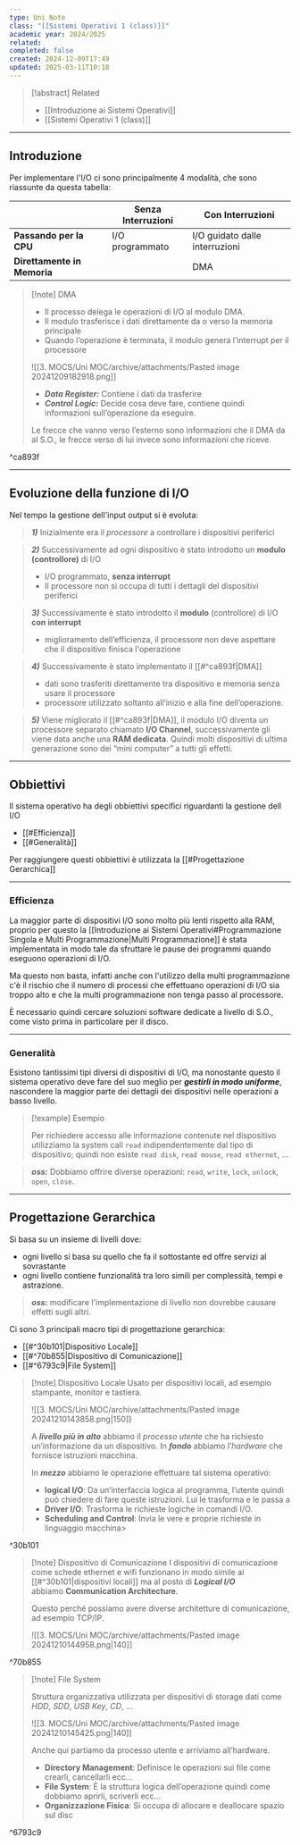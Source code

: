 ```yaml
---
type: Uni Note
class: "[[Sistemi Operativi 1 (class)]]"
academic year: 2024/2025
related: 
completed: false
created: 2024-12-09T17:49
updated: 2025-03-11T10:18
---
```

>[!abstract] Related
>- [[Introduzione ai Sistemi Operativi]]
>- [[Sistemi Operativi 1 (class)]]

---
## Introduzione

Per implementare l'I/O ci sono principalmente 4 modalità, che sono riassunte da questa tabella:

|                             | **Senza Interruzioni** | **Con Interruzioni**           |
| --------------------------- | ---------------------- | ------------------------------ |
| **Passando per la CPU**     | I/O programmato        | I/O guidato dalle interruzioni |
| **Direttamente in Memoria** |                        | DMA                            |

>[!note] DMA
>
>- Il processo delega le operazioni di I/O al modulo DMA.
>- Il modulo trasferisce i dati direttamente da o verso la memoria principale
>- Quando l’operazione è terminata, il modulo genera l’interrupt per il processore
>  
>![[3. MOCS/Uni MOC/archive/attachments/Pasted image 20241209182918.png]]
>
>- ***Data Register:*** Contiene i dati da trasferire
>- ***Control Logic:*** Decide cosa deve fare, contiene quindi informazioni sull’operazione da eseguire.
>
>Le frecce che vanno verso l’esterno sono informazioni che il DMA da al S.O., le frecce verso di lui invece sono informazioni che riceve.

^ca893f

---
## Evoluzione della funzione di I/O

Nel tempo la gestione dell'input output si è evoluta:

>***1)*** Inizialmente era il *processore* a controllare i dispositivi periferici

>***2)*** Successivamente ad ogni dispositivo è stato introdotto un **modulo (controllore)** di I/O
>- I/O programmato, **senza interrupt**
>- Il processore non si occupa di tutti i dettagli del dispositivi periferici

>***3)*** Successivamente è stato introdotto il **modulo** (controllore) di I/O **con interrupt**
>- miglioramento dell’efficienza, il processore non deve aspettare che il dispositivo finisca l'operazione

>***4)*** Successivamente è stato implementato il [[#^ca893f|DMA]]
>- dati sono trasferiti direttamente tra dispositivo e memoria senza usare il processore
>- processore utilizzato soltanto all’inizio e alla fine dell’operazione.

>***5)*** Viene migliorato il [[#^ca893f|DMA]], il modulo I/O diventa un processore separato chiamato **I/O Channel**, successivamente gli viene data anche una **RAM dedicata**. Quindi molti dispositivi di ultima generazione sono dei “mini computer” a tutti gli effetti.

---
## Obbiettivi

Il sistema operativo ha degli obbiettivi specifici riguardanti la gestione dell I/O
- [[#Efficienza]]
- [[#Generalità]]

Per raggiungere questi obbiettivi è utilizzata la [[#Progettazione Gerarchica]]

---
### Efficienza

La maggior parte di dispositivi I/O sono molto più lenti rispetto alla RAM, proprio per questo la [[Introduzione ai Sistemi Operativi#Programmazione Singola e Multi Programmazione|Multi Programmazione]] è stata implementata in modo tale da sfruttare le pause dei programmi quando eseguono operazioni di I/O.

Ma questo non basta, infatti anche con l'utilizzo della multi programmazione c'è il rischio che il numero di processi che effettuano operazioni di I/O sia troppo alto e che la multi programmazione non tenga passo al processore.

È necessario quindi cercare soluzioni software dedicate a livello di S.O., come visto prima in particolare per il disco.

---
### Generalità

Esistono tantissimi tipi diversi di dispositivi di I/O, ma nonostante questo il sistema operativo deve fare del suo meglio per ***gestirli in modo uniforme***, nascondere la maggior parte dei dettagli dei dispositivi nelle operazioni a basso livello.

>[!example] Esempio
>
>Per richiedere accesso alle informazione contenute nel dispositivo utilizziamo la system call `read` indipendentemente dal tipo di dispositivo; quindi non esiste `read disk`, `read mouse`, `read ethernet`, ...

>***oss:*** Dobbiamo offrire diverse operazioni: `read`, `write`, `lock`, `unlock`, `open`, `close`.

---
## Progettazione Gerarchica

Si basa su un insieme di livelli dove: 
- ogni livello si basa su quello che fa il sottostante ed offre servizi al sovrastante
- ogni livello contiene funzionalità tra loro simili per complessità, tempi e astrazione. 

>***oss:*** modificare l'implementazione di livello non dovrebbe causare effetti sugli altri.


Ci sono 3 principali macro tipi di progettazione gerarchica:
- [[#^30b101|Dispositivo Locale]]
- [[#^70b855|Dispositivo di Comunicazione]]
- [[#^6793c9|File System]]

>[!note] Dispositivo Locale
>Usato per dispositivi locali, ad esempio stampante, monitor e tastiera.
>
>![[3. MOCS/Uni MOC/archive/attachments/Pasted image 20241210143858.png|150]]
>
>A ***livello più in alto*** abbiamo il *processo utente* che ha richiesto un’informazione da un dispositivo. 
>In ***fondo*** abbiamo l’*hardware* che fornisce istruzioni macchina.
>
>In ***mezzo*** abbiamo le operazione effettuare tal sistema operativo:
>- **logical I/O**: Da un’interfaccia logica al programma, l’utente quindi può chiedere di fare queste istruzioni. Lui le trasforma e le passa a
>- **Driver I/O**: Trasforma le richieste logiche in comandi I/O.
>- **Scheduling and Control**: Invia le vere e proprie richieste in linguaggio macchina>

^30b101

>[!note] Dispositivo di Comunicazione
>I dispositivi di comunicazione come schede ethernet e wifi funzionano in modo simile ai [[#^30b101|dispositivi locali]] ma al posto di ***Logical I/O*** abbiamo **Communication Architecture**.
>
>Questo perché possiamo avere diverse architetture di comunicazione, ad esempio TCP/IP.
>
>![[3. MOCS/Uni MOC/archive/attachments/Pasted image 20241210144958.png|140]]

^70b855

>[!note] File System
>
>Struttura organizzativa utilizzata per dispositivi di storage dati come *HDD*, *SDD*, *USB Key*, *CD*, ...
>
>![[3. MOCS/Uni MOC/archive/attachments/Pasted image 20241210145425.png|140]]
>
>Anche qui partiamo da processo utente e arriviamo all’hardware.
>- **Directory Management**: Definisce le operazioni sui file come crearli, cancellarli ecc…
>- **File System**: È la struttura logica dell’operazione quindi come dobbiamo aprirli, scriverli ecc…
>- **Organizzazione Fisica**: Si occupa di allocare e deallocare spazio sul disc

^6793c9

